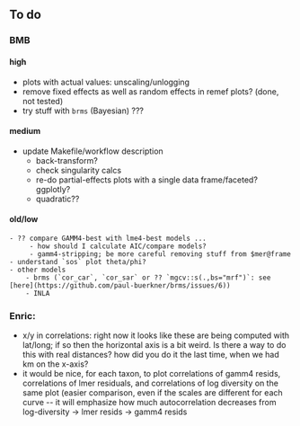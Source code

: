 ## To do

### BMB

#### high

  - plots with actual values: unscaling/unlogging
  - remove fixed effects as well as random effects in remef plots? (done, not tested)
  - try stuff with `brms` (Bayesian) ???
  
#### medium

  - update Makefile/workflow description
	- back-transform?
	- check singularity calcs
	- re-do partial-effects plots with a single data frame/faceted? ggplotly?
	- quadratic??
	
#### old/low
	
	- ?? compare GAMM4-best with lme4-best models ...
 	     - how should I calculate AIC/compare models?
		 - gamm4-stripping; be more careful removing stuff from $mer@frame
    - understand `sos` plot theta/phi?
    - other models
        - brms (`cor_car`, `cor_sar` or ?? `mgcv::s(.,bs="mrf")`: see [here](https://github.com/paul-buerkner/brms/issues/6))
		- INLA

### Enric: 
   - x/y in correlations: right now it looks like these are being computed with lat/long; if so then the horizontal axis is a bit weird. Is there a way to do this with real distances? how did you do it the last time, when we had km on the x-axis?
   - it would be nice, for each taxon, to plot correlations of gamm4 resids, correlations of lmer residuals, and correlations of log diversity on the same plot (easier comparison, even if the scales are different for each curve -- it will emphasize how much autocorrelation decreases from log-diversity -> lmer resids -> gamm4 resids


	
